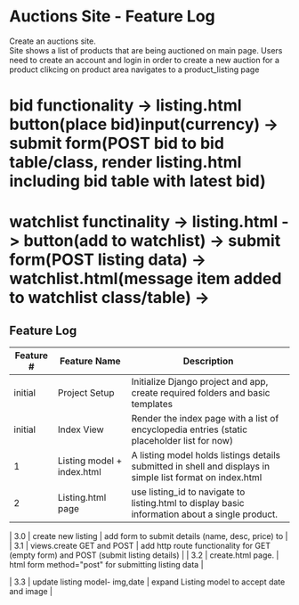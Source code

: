 # Auctions Site - Feature Log

Create an auctions site.  
Site shows a list of products that are being auctioned on main page.
Users need to create an account and login in order to create a new auction for a product
clikcing on product area navigates to a product_listing page

# bid functionality -> listing.html button(place bid)input(currency) -> submit form(POST bid to bid table/class, render listing.html including bid table with latest bid)
# watchlist functinality -> listing.html -> button(add to watchlist) -> submit form(POST listing data) -> watchlist.html(message item added to watchlist class/table) -> 





## Feature Log

| Feature # | Feature Name                 | Description                                                                                                              |
|-----------|------------------------------|--------------------------------------------------------------------------------------------------------------------------|
| initial   | Project Setup                | Initialize Django project and app, create required folders and basic templates                                           |
| initial   | Index View                   | Render the index page with a list of encyclopedia entries (static placeholder list for now)                              |
| 1         | Listing model + index.html   | A listing model holds listings details submitted in shell and displays in simple list format on index.html               |
| 2         | Listing.html page            | use listing_id to navigate to listing.html to display basic information about a single product.                          |

| 3.0       | create new listing            |  add form to submit details (name, desc, price) to                          |
| 3.1       | views.create GET and POST     |  add http route functionality for GET (empty form) and POST (submit listing details)                        |
| 3.2       | create.html page.             |  html form method="post" for submitting listing data                                |


| 3.3         | update listing model- img,date |  expand Listing model to accept date and image                  |




                  